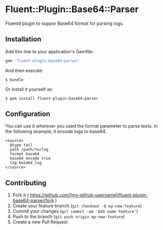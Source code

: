 # Fluent::Plugin::Base64::Parser

Fluentd plugin to suppor Base64 format for parsing logs.

## Installation

Add this line to your application's Gemfile:

```ruby
gem 'fluent-plugin-base64-parser'
```

And then execute:

    $ bundle

Or install it yourself as:

    $ gem install fluent-plugin-base64-parser

## Configuration

You can use it wherever you used the format parameter to parse texts. In the following example, it encode logs to base64.

```
<source>
  @type tail
  path /path/to/log
  format base64
  base64_encode true
  tag base64_log
</source>
```

## Contributing

1. Fork it ( https://github.com/[my-github-username]/fluent-plugin-base64-parser/fork )
2. Create your feature branch (`git checkout -b my-new-feature`)
3. Commit your changes (`git commit -am 'Add some feature'`)
4. Push to the branch (`git push origin my-new-feature`)
5. Create a new Pull Request
